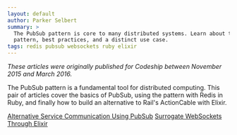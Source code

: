 ```yaml
---
layout: default
author: Parker Selbert
summary: >
  The PubSub pattern is core to many distributed systems. Learn about the
  pattern, best practices, and a distinct use case.
tags: redis pubsub websockets ruby elixir
---
```


*These articles were originally published for Codeship between November 2015 and March 2016.*

The PubSub pattern is a fundamental tool for distributed computing. This pair of
articles cover the basics of PubSub, using the pattern with Redis in Ruby, and
finally how to build an alternative to Rail's ActionCable with Elixir.

[Alternative Service Communication Using PubSub][alt]
[Surrogate WebSockets Through Elixir][sur]

[alt]: http://blog.codeship.com/alternative-service-communication-using-pubsub/
[sur]: http://blog.codeship.com/surrogate-websockets/
